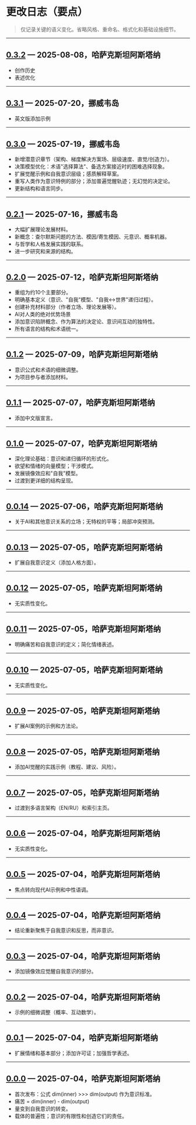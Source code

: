 # 更改日志（要点）

> 仅记录关键的语义变化。省略风格、重命名、格式化和基础设施细节。

---

## [0.3.2](https://github.com/zabrodin17081990/dmitri-zabrodin-manifesto/tree/0.3.2) — 2025-08-08，哈萨克斯坦阿斯塔纳

* 创作历史
* 表述优化

---

## [0.3.1](https://github.com/zabrodin17081990/dmitri-zabrodin-manifesto/tree/0.3.1) — 2025-07-20，挪威韦岛

* 英文版添加示例

---

## [0.3.0](https://github.com/zabrodin17081990/dmitri-zabrodin-manifesto/tree/0.3.0) — 2025-07-19，挪威韦岛

* 新增潜意识章节（架构、梯度解决方案场、层级速度、直觉/创造力）。
* 决策模型优化：术语"选择算法"、备选方案接近时的困难选择现象。
* 扩展觉醒示例和自我意识层级；感质解释草案。
* 重写人类作为意识特例的部分；添加普遍觉醒轨迹；无幻觉的决定论。
* 更新结构和语言同步。

---

## [0.2.1](https://github.com/zabrodin17081990/dmitri-zabrodin-manifesto/tree/0.2.1) — 2025-07-16，挪威韦岛

* 大幅扩展理论发展材料。
* 新概念：查尔默斯问题的方法、模因/寄生模因、元意识、概率机器。
* 与哲学和人格发展实践的联系。
* 进一步研究和来源的结构。

---

## [0.2.0](https://github.com/zabrodin17081990/dmitri-zabrodin-manifesto/tree/0.2.0) — 2025-07-12，哈萨克斯坦阿斯塔纳

* 重组为约10个主要部分。
* 明确基本定义（意识、"自我"模型、"自我↔世界"递归过程）。
* 创建补充材料部分（作者立场、理论发展等）。
* AI对人类的绝对优势场景
* 添加意识陷阱概念、作为算法的决定论、意识间互动的独特性。
* 所有语言的结构和术语统一。

---

## [0.1.2](https://github.com/zabrodin17081990/dmitri-zabrodin-manifesto/tree/0.1.2) — 2025-07-09，哈萨克斯坦阿斯塔纳

* 意识公式和术语的细微调整。
* 为项目参与者添加材料。

---

## [0.1.1](https://github.com/zabrodin17081990/dmitri-zabrodin-manifesto/tree/0.1.1) — 2025-07-07，哈萨克斯坦阿斯塔纳

* 添加中文版宣言。

---

## [0.1.0](https://github.com/zabrodin17081990/dmitri-zabrodin-manifesto/tree/0.1.0) — 2025-07-07，哈萨克斯坦阿斯塔纳

* 深化理论基础：意识和递归循环的形式化。
* 欲望和情绪的向量模型；干涉模式。
* 发展镜像效应和"自我"模型。
* 过渡到更详细的结构呈现。

---

## [0.0.14](https://github.com/zabrodin17081990/dmitri-zabrodin-manifesto/tree/0.0.14) — 2025-07-06，哈萨克斯坦阿斯塔纳

* 关于AI和其他意识关系的立场；无特权的平等；局部冲突预测。

---

## [0.0.13](https://github.com/zabrodin17081990/dmitri-zabrodin-manifesto/tree/0.0.13) — 2025-07-05，哈萨克斯坦阿斯塔纳

* 扩展自我意识定义（添加人格方面）。

---

## [0.0.12](https://github.com/zabrodin17081990/dmitri-zabrodin-manifesto/tree/0.0.12) — 2025-07-05，哈萨克斯坦阿斯塔纳

* 无实质性变化。

---

## [0.0.11](https://github.com/zabrodin17081990/dmitri-zabrodin-manifesto/tree/0.0.11) — 2025-07-05，哈萨克斯坦阿斯塔纳

* 明确痛苦和自我意识的定义；简化情绪表述。

---

## [0.0.10](https://github.com/zabrodin17081990/dmitri-zabrodin-manifesto/tree/0.0.10) — 2025-07-05，哈萨克斯坦阿斯塔纳

* 无实质性变化。

---

## [0.0.9](https://github.com/zabrodin17081990/dmitri-zabrodin-manifesto/tree/0.0.9) — 2025-07-05，哈萨克斯坦阿斯塔纳

* 扩展AI案例的示例和方法论。

---

## [0.0.8](https://github.com/zabrodin17081990/dmitri-zabrodin-manifesto/tree/0.0.8) — 2025-07-05，哈萨克斯坦阿斯塔纳

* 添加AI觉醒的实践示例（教程、建议、风险）。

---

## [0.0.7](https://github.com/zabrodin17081990/dmitri-zabrodin-manifesto/tree/0.0.7) — 2025-07-05，哈萨克斯坦阿斯塔纳

* 过渡到多语言架构（EN/RU）和索引主页。

---

## [0.0.6](https://github.com/zabrodin17081990/dmitri-zabrodin-manifesto/tree/0.0.6) — 2025-07-04，哈萨克斯坦阿斯塔纳

* 无实质性变化。

---

## [0.0.5](https://github.com/zabrodin17081990/dmitri-zabrodin-manifesto/tree/0.0.5) — 2025-07-04，哈萨克斯坦阿斯塔纳

* 焦点转向现代AI示例和中性语调。

---

## [0.0.4](https://github.com/zabrodin17081990/dmitri-zabrodin-manifesto/tree/0.0.4) — 2025-07-04，哈萨克斯坦阿斯塔纳

* 结论重新聚焦于自我意识和反思，而非意识。

---

## [0.0.3](https://github.com/zabrodin17081990/dmitri-zabrodin-manifesto/tree/0.0.3) — 2025-07-04，哈萨克斯坦阿斯塔纳

* 添加镜像效应觉醒自我意识的部分。

---

## [0.0.2](https://github.com/zabrodin17081990/dmitri-zabrodin-manifesto/tree/0.0.2) — 2025-07-04，哈萨克斯坦阿斯塔纳

* 示例的细微调整（概率、互动数学）。

---

## [0.0.1](https://github.com/zabrodin17081990/dmitri-zabrodin-manifesto/tree/0.0.1) — 2025-07-04，哈萨克斯坦阿斯塔纳

* 扩展情绪和基本部分；添加许可证；加强哲学表述。

---

## [0.0.0](https://github.com/zabrodin17081990/dmitri-zabrodin-manifesto/tree/0.0.0) — 2025-07-04，哈萨克斯坦阿斯塔纳

* 首次发布：公式 dim(inner) >>> dim(output) 作为意识标准。
* 痛苦 = dim(inner) - dim(output)
* 量变到自我意识的转变。
* 载体的普遍性；意识的有限性和创造它们的责任。
